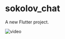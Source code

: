 # sokolov_chat

A new Flutter project.




![video](https://github.com/user-attachments/assets/0ce7141d-38f9-4524-bb98-5bd9924289d1)

